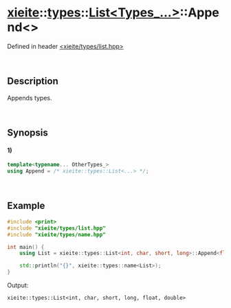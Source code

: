 # [xieite](../../../../../xieite.md)\:\:[types](../../../../../types.md)\:\:[List<Types_...>](../../../list.md)\:\:Append\<\>
Defined in header [<xieite/types/list.hpp>](../../../../../../include/xieite/types/list.hpp)

&nbsp;

## Description
Appends types.

&nbsp;

## Synopsis
#### 1)
```cpp
template<typename... OtherTypes_>
using Append = /* xieite::types::List<...> */;
```

&nbsp;

## Example
```cpp
#include <print>
#include "xieite/types/list.hpp"
#include "xieite/types/name.hpp"

int main() {
    using List = xieite::types::List<int, char, short, long>::Append<float, double>;

    std::println("{}", xieite::types::name<List>);
}
```
Output:
```
xieite::types::List<int, char, short, long, float, double>
```
